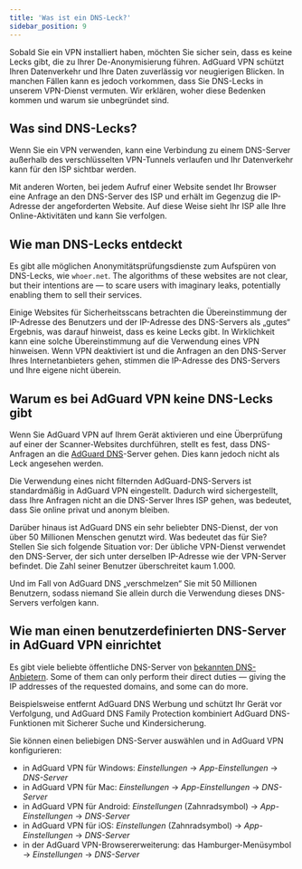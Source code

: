 ```yaml
---
title: 'Was ist ein DNS-Leck?'
sidebar_position: 9
---
```


Sobald Sie ein VPN installiert haben, möchten Sie sicher sein, dass es keine Lecks gibt, die zu Ihrer De-Anonymisierung führen. AdGuard VPN schützt Ihren Datenverkehr und Ihre Daten zuverlässig vor neugierigen Blicken. In manchen Fällen kann es jedoch vorkommen, dass Sie DNS-Lecks in unserem VPN-Dienst vermuten. Wir erklären, woher diese Bedenken kommen und warum sie unbegründet sind.

## Was sind DNS-Lecks?

Wenn Sie ein VPN verwenden, kann eine Verbindung zu einem DNS-Server außerhalb des verschlüsselten VPN-Tunnels verlaufen und Ihr Datenverkehr kann für den ISP sichtbar werden.

Mit anderen Worten, bei jedem Aufruf einer Website sendet Ihr Browser eine Anfrage an den DNS-Server des ISP und erhält im Gegenzug die IP-Adresse der angeforderten Website. Auf diese Weise sieht Ihr ISP alle Ihre Online-Aktivitäten und kann Sie verfolgen.

## Wie man DNS-Lecks entdeckt

Es gibt alle möglichen Anonymitätsprüfungsdienste zum Aufspüren von DNS-Lecks, wie `whoer.net`. The algorithms of these websites are not clear, but their intentions are — to scare users with imaginary leaks, potentially enabling them to sell their services.

Einige Websites für Sicherheitsscans betrachten die Übereinstimmung der IP-Adresse des Benutzers und der IP-Adresse des DNS-Servers als „gutes“ Ergebnis, was darauf hinweist, dass es keine Lecks gibt. In Wirklichkeit kann eine solche Übereinstimmung auf die Verwendung eines VPN hinweisen. Wenn VPN deaktiviert ist und die Anfragen an den DNS-Server Ihres Internetanbieters gehen, stimmen die IP-Adresse des DNS-Servers und Ihre eigene nicht überein.

## Warum es bei AdGuard VPN keine DNS-Lecks gibt

Wenn Sie AdGuard VPN auf Ihrem Gerät aktivieren und eine Überprüfung auf einer der Scanner-Websites durchführen, stellt es fest, dass DNS-Anfragen an die [AdGuard DNS](https://adguard-dns.io)-Server gehen. Dies kann jedoch nicht als Leck angesehen werden.

Die Verwendung eines nicht filternden AdGuard-DNS-Servers ist standardmäßig in AdGuard VPN eingestellt. Dadurch wird sichergestellt, dass Ihre Anfragen nicht an die DNS-Server Ihres ISP gehen, was bedeutet, dass Sie online privat und anonym bleiben.

Darüber hinaus ist AdGuard DNS ein sehr beliebter DNS-Dienst, der von über 50 Millionen Menschen genutzt wird. Was bedeutet das für Sie? Stellen Sie sich folgende Situation vor: Der übliche VPN-Dienst verwendet den DNS-Server, der sich unter derselben IP-Adresse wie der VPN-Server befindet. Die Zahl seiner Benutzer überschreitet kaum 1.000.

Und im Fall von AdGuard DNS „verschmelzen“ Sie mit 50 Millionen Benutzern, sodass niemand Sie allein durch die Verwendung dieses DNS-Servers verfolgen kann.

## Wie man einen benutzerdefinierten DNS-Server in AdGuard VPN einrichtet

Es gibt viele beliebte öffentliche DNS-Server von [bekannten DNS-Anbietern](https://adguard-dns.io/kb/general/dns-providers). Some of them can only perform their direct duties — giving the IP addresses of the requested domains, and some can do more.

Beispielsweise entfernt AdGuard DNS Werbung und schützt Ihr Gerät vor Verfolgung, und AdGuard DNS Family Protection kombiniert AdGuard DNS-Funktionen mit Sicherer Suche und Kindersicherung.

Sie können einen beliebigen DNS-Server auswählen und in AdGuard VPN konfigurieren:

- in AdGuard VPN für Windows: *Einstellungen* → *App-Einstellungen* → *DNS-Server*
- in AdGuard VPN für Mac: *Einstellungen* → *App-Einstellungen* → *DNS-Server*
- in AdGuard VPN für Android: *Einstellungen* (Zahnradsymbol) → *App-Einstellungen* → *DNS-Server*
- in AdGuard VPN für iOS: *Einstellungen* (Zahnradsymbol) → *App-Einstellungen* → *DNS-Server*
- in der AdGuard VPN-Browsererweiterung: das Hamburger-Menüsymbol → *Einstellungen* → *DNS-Server*
